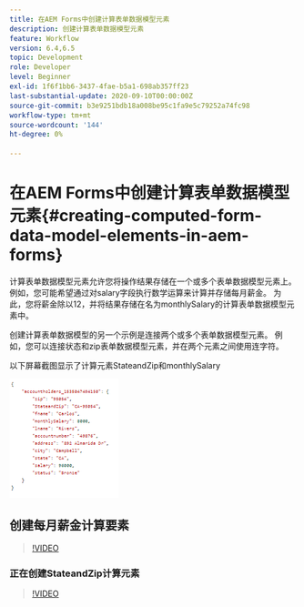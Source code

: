 ```yaml
---
title: 在AEM Forms中创建计算表单数据模型元素
description: 创建计算表单数据模型元素
feature: Workflow
version: 6.4,6.5
topic: Development
role: Developer
level: Beginner
exl-id: 1f6f1bb6-3437-4fae-b5a1-698ab357ff23
last-substantial-update: 2020-09-10T00:00:00Z
source-git-commit: b3e9251bdb18a008be95c1fa9e5c79252a74fc98
workflow-type: tm+mt
source-wordcount: '144'
ht-degree: 0%

---
```


# 在AEM Forms中创建计算表单数据模型元素{#creating-computed-form-data-model-elements-in-aem-forms}

计算表单数据模型元素允许您将操作结果存储在一个或多个表单数据模型元素上。 例如，您可能希望通过对salary字段执行数学运算来计算并存储每月薪金。 为此，您将薪金除以12，并将结果存储在名为monthlySalary的计算表单数据模型元素中。

创建计算表单数据模型的另一个示例是连接两个或多个表单数据模型元素。 例如，您可以连接状态和zip表单数据模型元素，并在两个元素之间使用连字符。

以下屏幕截图显示了计算元素StateandZip和monthlySalary

![computedfdmelement](assets/computedfdmelement.gif)

## 创建每月薪金计算要素

>[!VIDEO](https://video.tv.adobe.com/v/23855?quality=12&learn=on)

### 正在创建StateandZip计算元素

>[!VIDEO](https://video.tv.adobe.com/v/23856?quality=12&learn=on)
